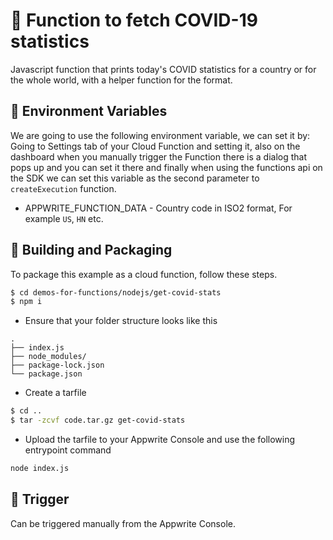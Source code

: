 # 🦠 Function to fetch COVID-19 statistics
Javascript function that prints today's COVID statistics for a country or for the whole world, with a helper function for the format.

## 📝 Environment Variables
 We are going to use the following environment variable, we can set it by: Going to Settings tab of your Cloud Function and setting it, also on the dashboard when you manually trigger the Function there is a dialog that pops up and you can set it there and finally when using the functions api on the SDK we can set this variable as the second parameter to `createExecution` function.

- APPWRITE_FUNCTION_DATA - Country code in ISO2 format, For example `US`, `HN` etc.


## 🚀 Building and Packaging

To package this example as a cloud function, follow these steps.

```bash
$ cd demos-for-functions/nodejs/get-covid-stats
$ npm i
```

* Ensure that your folder structure looks like this 
```
.
├── index.js
├── node_modules/
├── package-lock.json
└── package.json
```

* Create a tarfile

```bash
$ cd ..
$ tar -zcvf code.tar.gz get-covid-stats
```

* Upload the tarfile to your Appwrite Console and use the following entrypoint command

```bash
node index.js
```
## 🎯 Trigger
Can be triggered manually from the Appwrite Console.
